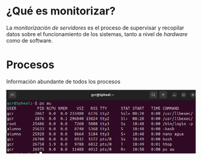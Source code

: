 # ¿Qué es monitorizar?

La *monitorización de servidores* es el proceso de supervisar y recopilar datos sobre el funcionamiento de los sistemas, tanto a nivel de *hardware* como de software.

# Procesos

Información abundante de todos los procesos

![psau](/ud1/img/ps1.png)
